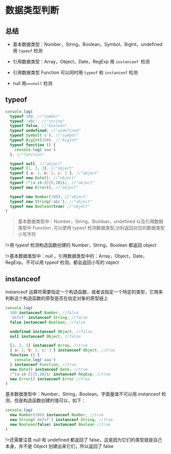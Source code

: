 # 数据类型判断

## 总结

- 基本数据类型：Number，String，Boolean，Symbol，BigInt，undefined 用 `typeof` 检测

- 引用数据类型：Array，Object，Date，RegExp 用 `instanceof `检测
- 引用数据类型 Function 可以同时用 `typeof` 和 `instanceof` 检测

- null 用`===null` 检测

## typeof

```js
console.log(
  typeof 100, //"number"
  typeof 'abc', //"string"
  typeof false, //"boolean"
  typeof undefined, //"undefined"
  typeof Symbol('s'), //"symbol"
  typeof BigInt(100), //"bigInt"
  typeof function () {
    console.log('aaa')
  }, //"function"

  typeof null, //"object"
  typeof [1, 2, 3], //"object"
  typeof { a: 1, b: 2, c: 3 }, //"object"
  typeof new Date(), //"object"
  typeof /^[a-zA-Z]{5,20}$/, //"object"
  typeof new Error(), //"object"

  typeof new Number(100), //"object"
  typeof new String('abc'), //"object"
  typeof new Boolean(true) //"object"
)
```

> 基本数据类型中：Number，String，Boolean，undefined 以及引用数据类型中 Function ,可以使用 typeof 检测数据类型,分别返回对应的数据类型小写字符

!>用 typeof 检测构造函数创建的 Number，String，Boolean 都返回 object

!>基本数据类型中：null 。引用数据类型中的：Array，Object，Date，RegExp。不可以用 typeof 检测。都会返回小写的 object

## instanceof

instanceof 运算符需要指定一个构造函数，或者说指定一个特定的类型，它用来判断这个构造函数的原型是否在给定对象的原型链上

```js
console.log(
  100 instanceof Number, //false
  'dsfsf' instanceof String, //false
  false instanceof Boolean, //false

  undefined instanceof Object, //false
  null instanceof Object, //false

  [1, 2, 3] instanceof Array, //true
  { a: 1, b: 2, c: 3 } instanceof Object, //true
  function () {
    console.log('aaa')
  } instanceof Function, //true
  new Date() instanceof Date, //true
  /^[a-zA-Z]{5,20}$/ instanceof RegExp, //true
  new Error() instanceof Error //true
)
```

基本数据类型中：Number，String，Boolean。字面量值不可以用 instanceof 检测，但是构造函数创建的值可以，如下：

```js
console.log(
  new Number(100) instanceof Number, //true
  new String('dsfsf') instanceof String, //true
  new Boolean(false) instanceof Boolean //true
)
```

!>还需要注意 null 和 undefined 都返回了 false，这是因为它们的类型就是自己本身，并不是 Object 创建出来它们，所以返回了 false
